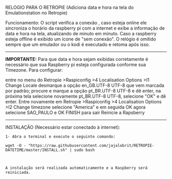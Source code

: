 RELOGIO PARA O RETROPIE
(Adiciona data e hora na tela do Emulationstation no Retropie)



Funcionamento: 
O script verifica a conexão , caso esteja online ele sincroniza o horário da raspberry pi com a internet e exibe a informação de data e hora na tela, atualizando de minuto em minuto. Caso a raspberry esteja offline é exibido um ícone de "sem conexão".
O relógio é omitido sempre que um emulador ou o kodi é executado e retoma após isso.

---------------------------------------------------------------------------------------------------------------------------------
  **IMPORTANTE:** 
 Para que data e hora sejam exibidas corretamente é necessário que sua Raspberry pi esteja configurada conforme sua Timezone.
 Para configurar:
 
 entre no menu do Retropie >Raspiconfig >4 Localisation Options >I1 Change Locale 
 desmarque a opção en_GB.UTF-8 UTF-8 que vem marcada por padrão;
 procure e marque a opção pt_BR.UTF-8 UTF-8 e dê enter, na próxima tela selecione novamente pt_BR.UTF-8 UTF-8, selecione "OK" e dê enter.
 Entre novamente em Retropie >Raspiconfig >4 Localisation Options >I2 Change timezone
 selecione "America" e em seguida OK
 agora selecione SAO_PAULO e OK
 FINISH para sair
 Reinicie a Rapsberry
 
----------------------------------------------------------------------------------------------------------------------------------


   INSTALAÇÃO (Necessário estar conectado à internet): 

    1- Abra o terminal e execute o seguinte comando:
    
    wget -O - "https://raw.githubusercontent.com/jajalobrit/RETROPIE-DATETIME/master/INSTALL.sh" | sudo bash
    
    
    
    A instalação será realizada automaticamente e a Raspberry será reiniciada.
    
           
